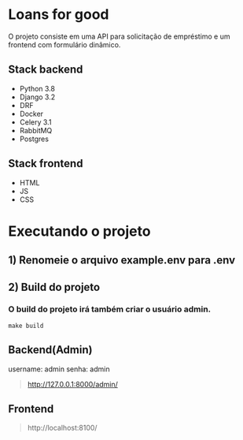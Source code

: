 # Loans for good
O projeto consiste em uma API para solicitação de empréstimo e um frontend com formulário dinâmico.

## Stack backend
- Python 3.8
- Django 3.2
- DRF
- Docker
- Celery 3.1
- RabbitMQ
- Postgres

## Stack frontend
- HTML
- JS
- CSS


# Executando o projeto

## 1) Renomeie o arquivo example.env para .env

## 2) Build do projeto
### O build do projeto irá também criar o usuário admin.
```
make build
```

## Backend(Admin)
username: admin
senha: admin
> http://127.0.0.1:8000/admin/

## Frontend
> http://localhost:8100/

